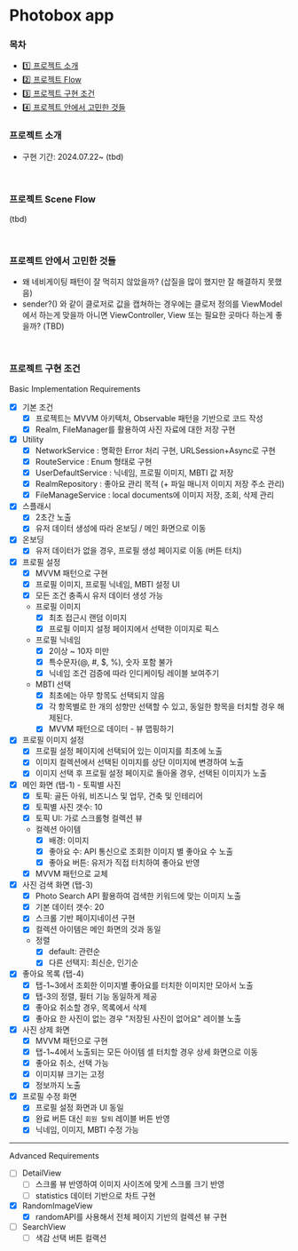 #  Photobox app

### 목차
- [1️⃣ 프로젝트 소개](#-프로젝트-소개)
- [2️⃣ 프로젝트 Flow](#-프로젝트-Scene-Flow)
- [3️⃣ 프로젝트 구현 조건](#-프로젝트-구현-조건)
- [4️⃣ 프로젝트 안에서 고민한 것들](#-프로젝트-안에서-고민한-것들)

### 프로젝트 소개

- 구현 기간: 2024.07.22~
(tbd)

<br />

### 프로젝트 Scene Flow
(tbd)

<br />

### 프로젝트 안에서 고민한 것들

- 왜 네비게이팅 패턴이 잘 먹히지 않았을까? (삽질을 많이 했지만 잘 해결하지 못했음)
- sender?() 와 같이 클로저로 값을 캡쳐하는 경우에는 클로저 정의를 ViewModel에서 하는게 맞을까 아니면 ViewController, View 또는 필요한 곳마다 하는게 좋을까?
(TBD)

<br />

### 프로젝트 구현 조건

Basic Implementation Requirements

- [x] 기본 조건
    - [x] 프로젝트는 MVVM 아키텍처, Observable 패턴을 기반으로 코드 작성
    - [x] Realm, FileManager를 활용하여 사진 자료에 대한 저장 구현

- [x] Utility
    - [x] NetworkService : 명확한 Error 처리 구현, URLSession+Async로 구현
    - [x] RouteService : Enum 형태로 구현
    - [x] UserDefaultService : 닉네임, 프로필 이미지, MBTI 값 저장
    - [x] RealmRepository : 좋아요 관리 목적 (+ 파일 매니저 이미지 저장 주소 관리)
    - [x] FileManageService : local documents에 이미지 저장, 조회, 삭제 관리
    
- [x] 스플래시
    - [x] 2초간 노출
    - [x] 유저 데이터 생성에 따라 온보딩 / 메인 화면으로 이동

- [x] 온보딩
    - [x] 유저 데이터가 없을 경우, 프로필 생성 페이지로 이동 (버튼 터치)

- [x] 프로필 설정
    - [x] MVVM 패턴으로 구현
    - [x] 프로필 이미지, 프로필 닉네임, MBTI 설정 UI
    - [x] 모든 조건 충족시 유저 데이터 생성 가능
    - 프로필 이미지
        - [x] 최초 접근시 랜덤 이미지
        - [x] 프로필 이미지 설정 페이지에서 선택한 이미지로 픽스
    - 프로필 닉네임
        - [x] 2이상 ~ 10자 미만
        - [x] 특수문자(@, #, $, %), 숫자 포함 불가
        - [x] 닉네임 조건 검증에 따라 인디케이팅 레이블 보여주기 
    - MBTI 선택
        - [x] 최초에는 아무 항목도 선택되지 않음
        - [x] 각 항목별로 한 개의 성향만 선택할 수 있고, 동일한 항목을 터치할 경우 해제된다.
        - [x] MVVM 패턴으로 데이터 - 뷰 맵핑하기
        
- [x] 프로필 이미지 설정
    - [x] 프로필 설정 페이지에 선택되어 있는 이미지를 최초에 노출
    - [x] 이미지 컬렉션에서 선택된 이미지를 상단 이미지에 변경하여 노출
    - [x] 이미지 선택 후 프로필 설정 페이지로 돌아올 경우, 선택된 이미지가 노출

- [x] 메인 화면 (탭-1) - 토픽별 사진
    - [x] 토픽: 골든 아워, 비즈니스 및 업무, 건축 및 인테리어
    - [x] 토픽별 사진 갯수: 10
    - [x] 토픽 UI: 가로 스크롤형 컬렉션 뷰
    - 컬렉션 아이템
        - [x] 배경: 이미지
        - [x] 좋아요 수: API 통신으로 조회한 이미지 별 좋아요 수 노출
        - [x] 좋아요 버튼: 유저가 직접 터치하여 좋아요 반영
    - [x] MVVM 패턴으로 교체
    
- [x] 사진 검색 화면 (탭-3)
    - [x] Photo Search API 활용하여 검색한 키워드에 맞는 이미지 노출
    - [x] 기본 데이터 갯수: 20
    - [x] 스크롤 기반 페이지네이션 구현
    - [x] 컬렉션 아이템은 메인 화면의 것과 동일
    - 정렬
        - [x] default: 관련순
        - [x] 다른 선택지: 최신순, 인기순

- [x] 좋아요 목록 (탭-4)
    - [x] 탭-1~3에서 조회한 이미지별 좋아요를 터치한 이미지만 모아서 노출
    - [x] 탭-3의 정렬, 필터 기능 동일하게 제공
    - [x] 좋아요 취소할 경우, 목록에서 삭제
    - [x] 좋아요 한 사진이 없는 경우 "저장된 사진이 없어요" 레이블 노출

- [x] 사진 상제 화면
    - [x] MVVM 패턴으로 구현
    - [x] 탭-1~4에서 노출되는 모든 아이템 셀 터치할 경우 상세 화면으로 이동
    - [x] 좋아요 취소, 선택 가능
    - [x] 이미지뷰 크기는 고정
    - [x] 정보까지 노출

- [x] 프로필 수정 화면
    - [x] 프로필 설정 화면과 UI 동일
    - [x] 완료 버튼 대신 `회원 탈퇴` 레이블 버튼 반영
    - [x] 닉네임, 이미지, MBTI 수정 가능

---

Advanced Requirements

- [ ] DetailView
    - [ ] 스크롤 뷰 반영하여 이미지 사이즈에 맞게 스크롤 크기 반영
    - [ ] statistics 데이터 기반으로 차트 구현
    
- [x] RandomImageView
    - [x] randomAPI를 사용해서 전체 페이지 기반의 컬렉션 뷰 구현

- [ ] SearchView
    - [ ] 색감 선택 버튼 컬랙션
